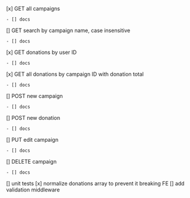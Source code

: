 [x] GET all campaigns

    - [] docs

[] GET search by campaign name, case insensitive

    - [] docs

[x] GET donations by user ID

    - [] docs

[x] GET all donations by campaign ID with donation total

    - [] docs

[] POST new campaign

    - [] docs

[] POST new donation

    - [] docs

[] PUT edit campaign

    - [] docs

[] DELETE campaign

    - [] docs

[] unit tests
[x] normalize donations array to prevent it breaking FE
[] add validation middleware

